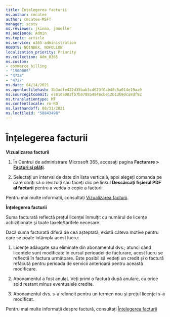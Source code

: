 ```yaml
---
title: Înțelegerea facturii
ms.author: cmcatee
author: cmcatee-MSFT
manager: scotv
ms.reviewer: jkinma, jmueller
ms.audience: Admin
ms.topic: article
ms.service: o365-administration
ROBOTS: NOINDEX, NOFOLLOW
localization_priority: Priority
ms.collection: Adm_O365
ms.custom:
- commerce_billing
- "1500005"
- "4728"
- "4727"
ms.date: 04/14/2021
ms.openlocfilehash: 3b3adfe422d35bab3cd623f0ab48c5a014e19aa6
ms.sourcegitcommit: e781da003fb7b878854846cbe12b13b9dca8df92
ms.translationtype: MT
ms.contentlocale: ro-RO
ms.lasthandoff: 08/31/2021
ms.locfileid: "58843498"
---
```

# <a name="understand-your-bill"></a>Înțelegerea facturii

**Vizualizarea facturii**

1. În Centrul de administrare Microsoft 365, accesați pagina **Facturare > [Facturi și plăți](https://go.microsoft.com/fwlink/p/?linkid=848039)**.

2. Selectați un interval de date din lista verticală, apoi alegeți comanda pe care doriți să o revizuiți sau faceți clic pe linkul **Descărcați fișierul PDF al facturii** pentru a vedea o copie a facturii.

Pentru mai multe informații, consultați [Vizualizarea facturii](https://docs.microsoft.com/microsoft-365/commerce/billing-and-payments/view-your-bill-or-invoice).

**Înțelegerea facturii**

Suma facturată reflectă prețul licenței înmulțit cu numărul de licențe achiziționate și toate taxele/tarifele necesare.

Dacă suma facturată diferă de cea așteptată, există câteva motive pentru care se poate întâmpla acest lucru:

1. Licențe adăugate sau eliminate din abonamentul dvs.; atunci când licențele sunt modificate în cursul perioadei de facturare, acest lucru se reflectă în factura următoare.  Este posibil să vedeți un credit și o factură refăcută pentru perioada de servicii anterioară pentru această modificare.

2. Abonamentul a fost anulat.  Veți primi o factură după anulare, cu orice sold restant minus eventualele credite.

3. Abonamentul dvs. s-a reînnoit pentru un termen nou și prețul licenței s-a modificat.  

Pentru mai multe informații despre factură, consultați [Înțelegerea facturii](https://support.office.com/article/Understand-your-invoice-for-Office-365-for-business-0724b428-fb59-4962-8c37-6674166d7507)
